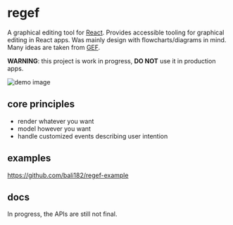 # regef

A graphical editing tool for [React](https://reactjs.org/). Provides accessible tooling for graphical editing in React apps. Was mainly design with flowcharts/diagrams in mind. Many ideas are taken from [GEF](https://www.eclipse.org/gef/).

**WARNING**: this project is work in progress, **DO NOT** use it in production apps.

![demo image](https://user-images.githubusercontent.com/3879181/37098655-54162c92-2216-11e8-8452-f2cf3baea8aa.gif "Demo image")

## core principles
- render whatever you want
- model however you want
- handle customized events describing user intention

## examples
https://github.com/bali182/regef-example

## docs
In progress, the APIs are still not final.